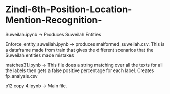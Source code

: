# Zindi-6th-Position-Location-Mention-Recognition-

Suweilah.ipynb -> Produces Suweilah Entities

Enforce_entity_suweilah.ipynb -> produces malformed_suweilah.csv. This is a dataframe made from train that gives the different scenarios that the Suweilah entities made mistakes

matches31.ipynb -> This file does a string matching over all the texts for all the labels then gets a false positive percentage for each label. Creates fp_analysis.csv

p12 copy 4.ipynb -> Main file.
